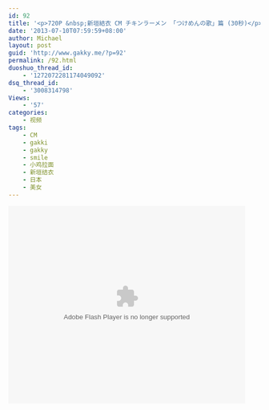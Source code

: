 ```yaml
---
id: 92
title: '<p>720P &nbsp;新垣結衣 CM チキンラーメン 「つけめんの歌」篇 (30秒)</p>'
date: '2013-07-10T07:59:59+08:00'
author: Michael
layout: post
guid: 'http://www.gakky.me/?p=92'
permalink: /92.html
duoshuo_thread_id:
    - '1272072281174049092'
dsq_thread_id:
    - '3008314798'
Views:
    - '57'
categories:
    - 视频
tags:
    - CM
    - gakki
    - gakky
    - smile
    - 小鸡拉面
    - 新垣结衣
    - 日本
    - 美女
---
```


<object height="394" width="473"><param name="allowscriptaccess" value="sameDomain"></param><param name="wmode" value="transparent"></param><param name="movie" value="http://www.tudou.com/v/172478283/v.swf"></param><param name="allowfullscreen" value="true"></param><embed allowfullscreen="true" allowscriptaccess="sameDomain" height="394" src="http://www.tudou.com/v/172478283/v.swf" type="application/x-shockwave-flash" width="473" wmode="transparent"></embed></object>